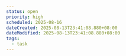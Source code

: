 ```yaml
---
status: open
priority: high
scheduled: 2025-08-16
dateCreated: 2025-08-13T23:41:08.880+08:00
dateModified: 2025-08-13T23:41:08.880+08:00
tags:
  - task
---
```


